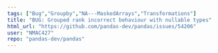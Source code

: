 ```yaml
---
tags: ["Bug","Groupby","NA---MaskedArrays","Transformations"]
title: "BUG: Grouped rank incorrect behaviour with nullable types"
html_url: "https://github.com/pandas-dev/pandas/issues/54206"
user: "NMAC427"
repo: "pandas-dev/pandas"
---
```


